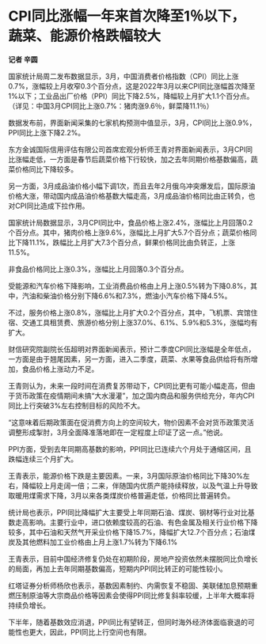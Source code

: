 # CPI同比涨幅一年来首次降至1％以下，蔬菜、能源价格跌幅较大

**记者 辛圆**

国家统计局周二发布数据显示，3月，中国消费者价格指数（CPI）同比上涨0.7%，涨幅较上月收窄0.3个百分点，这是2022年3月以来CPI同比涨幅首次降至1%以下；工业品出厂价格（PPI）同比下降2.5%，降幅较上月扩大1.1个百分点。（详见：中国3月CPI同比上涨0.7%：猪肉涨9.6％，鲜菜降11.1％）

数据发布前，界面新闻采集的七家机构预测中值显示，3月，CPI同比上涨0.9%，PPI同比上涨下降2.2%。

东方金诚国际信用评估有限公司首席宏观分析师王青对界面新闻表示，3月CPI同比涨幅走低，一方面是春节后蔬菜价格下行较快，加之去年同期价格基数偏高，蔬菜价格同比下降较多。

另一方面，3月成品油价格小幅下调1次，而且去年2月俄乌冲突爆发后，国际原油价格大涨，带动国内成品油价格基数大幅走高，3月成品油价格同比由正转负，也对CPI同比造成下拉作用。

国家统计局数据显示，3月CPI同比中，食品价格上涨2.4%，涨幅比上月回落0.2个百分点。其中，猪肉价格上涨9.6%，涨幅比上月扩大5.7个百分点；蔬菜价格同比下降11.1%，跌幅比上月扩大7.3个百分点，鲜果价格同比由负转正，上涨11.5%。

非食品价格同比上涨0.3%，涨幅比上月回落0.3个百分点。

受能源和汽车价格下降影响，工业消费品价格由上月上涨0.5%转为下降0.8%，其中，汽油和柴油价格分别下降6.6%和7.3%，燃油小汽车价格下降4.5%。

不过，服务价格上涨0.8%，涨幅比上月扩大0.2个百分点，其中，飞机票、宾馆住宿、交通工具租赁费、旅游价格分别上涨37.0%、6.1%、5.9%和5.3%，涨幅均有扩大。

财信研究院副院长伍超明对界面新闻表示，预计二季度CPI同比涨幅是全年低点，一方面是由于翘尾因素，另一方面，进入二季度，蔬菜、水果等食品供给将有所增加，食品价格上涨动力不足。

王青则认为，未来一段时间在消费复苏带动下，CPI同比更有可能小幅走高，但由于货币政策在疫情期间未搞“大水漫灌”，加之国内商品和服务供给充分，年内CPI同比上行突破3%左右控制目标的风险不大。

“这意味着后期政策面在促消费方向上的空间较大，物价因素不会对货币政策灵活调整形成掣肘，3月全面降准落地即在一定程度上印证了这一点。”他说。

PPI方面，受到去年同期高基数的影响，PPI同比已连续六个月处于通缩区间，且跌幅连续三个月扩大。

王青表示，能源价格下跌是主要因素。一来，3月国际原油价格同比下降30%左右，降幅较上月走阔一倍；二来，伴随国内优质产能持续释放，以及气温上升导致取暖用煤需求下降，3月以来各类煤炭价格普遍走低，价格同比普遍转负。

统计局也表示，PPI同比降幅扩大主要受上年同期石油、煤炭、钢材等行业对比基数走高影响。主要行业中，进口依赖度较高的石油、有色金属及相关行业价格下降较多，其中石油和天然气开采业价格下降15.7%，降幅扩大12.7个百分点；石油煤炭及其他燃料加工业价格由上月上涨1.7%转为下降6.1%

王青表示，目前中国经济修复仍处在初期阶段，房地产投资依然未摆脱同比负增长的局面，再加上去年同期基数偏高，短期内PPI同比转正的可能性较小。

红塔证券分析师杨欣也表示，基数因素制约、内需恢复不稳固、美联储加息预期重燃压制原油等大宗商品价格等因素会使得PPI同比修复斜率较缓，上半年大概率将持续负增长。

下半年，随着基数效应消退，PPI同比有望转正，但同时海外经济体面临衰退的可能性也更大，因此，PPI同比上行空间也有限。


